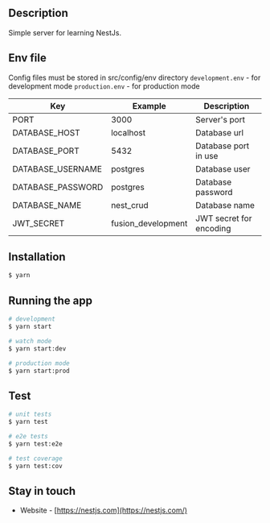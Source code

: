 ## Description

Simple server for learning NestJs.

## Env file

Config files must be stored in src/config/env directory
`development.env` - for development mode
`production.env` - for production mode

| Key               | Example            | Description             |
| ----------------- | ------------------ | ----------------------- |
| PORT              | 3000               | Server's port           |
| DATABASE_HOST     | localhost          | Database url            |
| DATABASE_PORT     | 5432               | Database port in use    |
| DATABASE_USERNAME | postgres           | Database user           |
| DATABASE_PASSWORD | postgres           | Database password       |
| DATABASE_NAME     | nest_crud          | Database name           |
| JWT_SECRET        | fusion_development | JWT secret for encoding |

## Installation

```bash
$ yarn
```

## Running the app

```bash
# development
$ yarn start

# watch mode
$ yarn start:dev

# production mode
$ yarn start:prod
```

## Test

```bash
# unit tests
$ yarn test

# e2e tests
$ yarn test:e2e

# test coverage
$ yarn test:cov
```

## Stay in touch

- Website - [https://nestjs.com](https://nestjs.com/)

